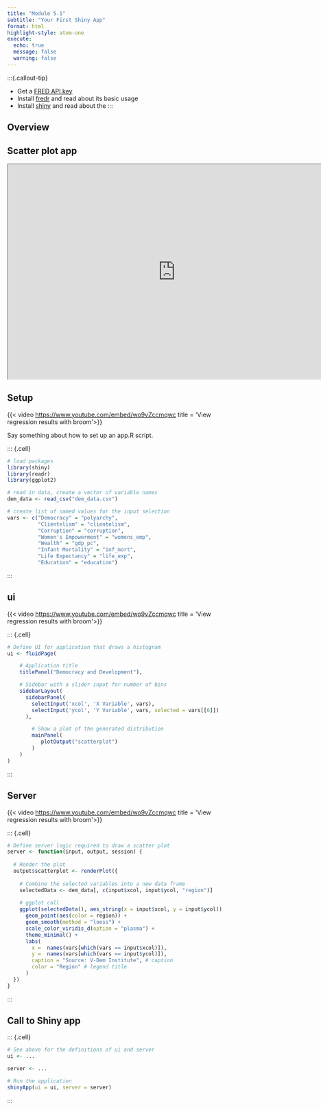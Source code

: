 ```yaml
---
title: "Module 5.1"
subtitle: "Your First Shiny App"
format: html
highlight-style: atom-one
execute:
  echo: true
  message: false
  warning: false
---
```



:::{.callout-tip}
- Get a [FRED API key](https://fred.stlouisfed.org/docs/api/api_key.html)
- Install [fredr](https://cran.r-project.org/web/packages/fredr/vignettes/fredr.html) and read about its basic usage
- Install [shiny](https://shiny.posit.co/) and read about the 
:::

## Overview



## Scatter plot app

<iframe src="https://emmanuelteitelbaum.shinyapps.io/scatterplot/" width="780" height="500" data-external="1"></iframe>

## Setup 

{{< video https://www.youtube.com/embed/wo9vZccmqwc title = 'View regression results with broom'>}}

Say something about how to set up an app.R script. 


::: {.cell}

```{.r .cell-code}
# load packages
library(shiny)
library(readr)
library(ggplot2)

# read in data, create a vector of variable names
dem_data <- read_csv("dem_data.csv")

# create list of named values for the input selection
vars <- c("Democracy" = "polyarchy",
          "Clientelism" = "clientelism",
          "Corruption" = "corruption",
          "Women's Empowerment" = "womens_emp",
          "Wealth" = "gdp_pc",
          "Infant Mortality" = "inf_mort",
          "Life Expectancy" = "life_exp", 
          "Education" = "education")
```
:::



## ui 

{{< video https://www.youtube.com/embed/wo9vZccmqwc title = 'View regression results with broom'>}}


::: {.cell}

```{.r .cell-code}
# Define UI for application that draws a histogram
ui <- fluidPage(

    # Application title
    titlePanel("Democracy and Development"),

    # Sidebar with a slider input for number of bins 
    sidebarLayout(
      sidebarPanel(
        selectInput('xcol', 'X Variable', vars),
        selectInput('ycol', 'Y Variable', vars, selected = vars[[6]])
      ),

        # Show a plot of the generated distribution
        mainPanel(
           plotOutput("scatterplot")
        )
    )
)
```
:::



## Server

{{< video https://www.youtube.com/embed/wo9vZccmqwc title = 'View regression results with broom'>}}


::: {.cell}

```{.r .cell-code}
# Define server logic required to draw a scatter plot
server <- function(input, output, session) {
  
  # Render the plot
  output$scatterplot <- renderPlot({
    
    # Combine the selected variables into a new data frame
    selectedData <- dem_data[, c(input$xcol, input$ycol, "region")]
    
    # ggplot call
    ggplot(selectedData(), aes_string(x = input$xcol, y = input$ycol)) +
      geom_point(aes(color = region)) +
      geom_smooth(method = "loess") +
      scale_color_viridis_d(option = "plasma") +
      theme_minimal() +
      labs(
        x =  names(vars[which(vars == input$xcol)]),
        y =  names(vars[which(vars == input$ycol)]),
        caption = "Source: V-Dem Institute", # caption
        color = "Region" # legend title
      )
  })
}
```
:::


## Call to Shiny app


::: {.cell}

```{.r .cell-code}
# See above for the definitions of ui and server
ui <- ...

server <- ...

# Run the application 
shinyApp(ui = ui, server = server)
```
:::

